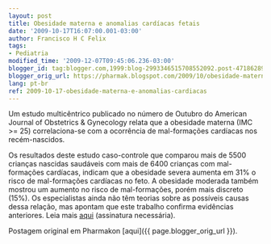 ```yaml
---
layout: post
title: Obesidade materna e anomalias cardíacas fetais
date: '2009-10-17T16:07:00.001-03:00'
author: Francisco H C Felix
tags:
- Pediatria
modified_time: '2009-12-07T09:45:06.236-03:00'
blogger_id: tag:blogger.com,1999:blog-2993346515708552092.post-4718628991437358431
blogger_orig_url: https://pharmak.blogspot.com/2009/10/obesidade-materna-e-anomalias-cardiacas.html
lang: pt-br
ref: 2009-10-17-obesidade-materna-e-anomalias-cardiacas
---
```


Um estudo multicêntrico publicado no número de Outubro do American Journal of Obstetrics & Gynecology relata que a obesidade materna (IMC >= 25) correlaciona-se com a ocorrência de mal-formações cardíacas nos recém-nascidos.

<!--more-->

Os resultados deste estudo caso-controle que comparou mais de 5500 crianças nascidas saudáveis com mais de 6400 crianças com mal-formações cardíacas, indicam que a obesidade severa aumenta em 31% o risco de mal-formações cardíacas no feto. A obesidade moderada também mostrou um aumento no risco de mal-formações, porém mais discreto (15%). Os especialistas ainda não têm teorias sobre as possíveis causas dessa relação, mas apontam que este trabalho confirma evidências anteriores. Leia mais [aqui](https://doi.org/10.1016/j.ajog.2009.08.005) (assinatura necessária).

Postagem original em Pharmakon [aqui]({{ page.blogger_orig_url }}).
